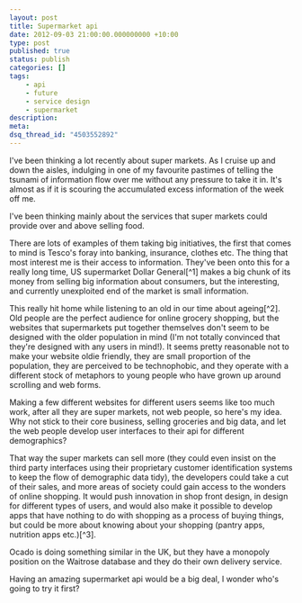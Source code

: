 ```yaml
---
layout: post
title: Supermarket api
date: 2012-09-03 21:00:00.000000000 +10:00
type: post
published: true
status: publish
categories: []
tags:
    - api
    - future
    - service design
    - supermarket
description:
meta:
dsq_thread_id: "4503552892"
---
```


<p>I've been thinking a lot recently about super markets. As I cruise up and down the aisles, indulging in one of my favourite pastimes of telling the tsunami of information flow over me without any pressure to take it in. It's almost as if it is scouring the accumulated excess information of the week off me. </p>
<p>I've been thinking mainly about the services that super markets could provide over and above selling food. </p>
<p>There are lots of examples of them taking big initiatives, the first that comes to mind is Tesco's foray into banking, insurance, clothes etc. The thing that most interest me is their access to information. They've been onto this for a really long time, US supermarket Dollar General[^1] makes a big chunk of its money from selling big information about consumers, but the interesting, and currently unexploited end of the market is small information. </p>
<p>This really hit home while listening to an old in our time about ageing[^2]. Old people are the perfect audience for online grocery shopping, but the websites that supermarkets put together themselves don't seem to be designed with the older population in mind (I'm not totally convinced that they're designed with any users in mind!). It seems pretty reasonable not to make your website oldie friendly, they are small proportion of the population, they are perceived to be technophobic, and they operate with a different stock of metaphors to young people who have grown up around scrolling and web forms. </p>
<p>Making a few different websites for different users seems like too much work, after all they are super markets, not web people, so here's my idea. Why not stick to their core business, selling groceries and big data, and let the web people develop user interfaces to their api for different demographics? </p>
<p>That way the super markets can sell more (they could even insist on the third party interfaces using their proprietary customer identification systems to keep the flow of demographic data tidy), the developers could take a cut of their sales, and more areas of society could gain access to the wonders of online shopping. It would push innovation in shop front design, in design for different types of users, and would also make it possible to develop apps that have nothing to do with shopping as a process of buying things, but could be more about knowing about your shopping (pantry apps, nutrition apps etc.)[^3]. </p>
<p>Ocado is doing something similar in the UK, but they have a monopoly position on the Waitrose database and they do their own delivery service. </p>
<p>Having an amazing supermarket api would be a big deal, I wonder who's going to try it first?</p>

[^1]: ..but I can't find the citation anywhere just yet.]
[^2]: while doing the washing up, the only thing that makes housework bearable]
[^3]: I'll try and write a bit more about this sort of thing in the next few days]
